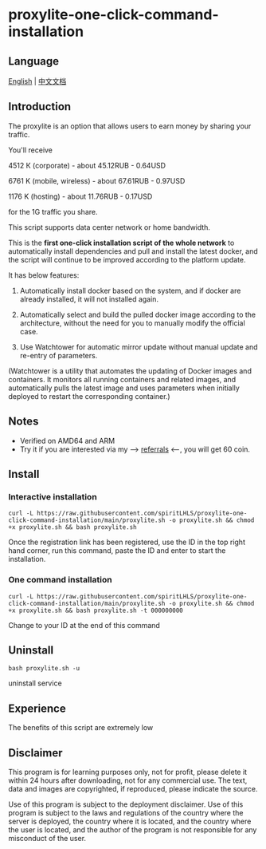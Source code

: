 # proxylite-one-click-command-installation

## Language

[English](README.md) | [中文文档](README_zh.md)

## **Introduction**

The proxylite is an option that allows users to earn money by sharing your traffic.

You'll receive 

4512 К (corporate) - about 45.12RUB - 0.64USD

6761 K (mobile, wireless) - about 67.61RUB - 0.97USD

1176 K (hosting) - about 11.76RUB - 0.17USD

for the 1G traffic you share.

This script supports data center network or home bandwidth.

This is the **first one-click installation script of the whole network** to automatically install dependencies and pull and install the latest docker, and the script will continue to be improved according to the platform update.

It has below features:

1. Automatically install docker based on the system, and if docker are already installed, it will not installed again.

2. Automatically select and build the pulled docker image according to the architecture, without the need for you to manually modify the official case.

3. Use Watchtower for automatic mirror update without manual update and re-entry of parameters.

(Watchtower is a utility that automates the updating of Docker images and containers. It monitors all running containers and related images, and automatically pulls the latest image and uses parameters when initially deployed to restart the corresponding container.)

## Notes

- Verified on AMD64 and ARM
- Try it if you are interested via my --> [referrals](https://proxylite.ru/?r=JLEU2ZZQ) <--, you will get 60 coin.

## Install

### Interactive installation

```shell
curl -L https://raw.githubusercontent.com/spiritLHLS/proxylite-one-click-command-installation/main/proxylite.sh -o proxylite.sh && chmod +x proxylite.sh && bash proxylite.sh
```

Once the registration link has been registered, use the ID in the top right hand corner, run this command, paste the ID and enter to start the installation.

### One command installation

```shell
curl -L https://raw.githubusercontent.com/spiritLHLS/proxylite-one-click-command-installation/main/proxylite.sh -o proxylite.sh && chmod +x proxylite.sh && bash proxylite.sh -t 000000000
```

Change to your ID at the end of this command

## Uninstall

```shell
bash proxylite.sh -u
```

uninstall service

## Experience

The benefits of this script are extremely low

## Disclaimer

This program is for learning purposes only, not for profit, please delete it within 24 hours after downloading, not for any commercial use. The text, data and images are copyrighted, if reproduced, please indicate the source.

Use of this program is subject to the deployment disclaimer. Use of this program is subject to the laws and regulations of the country where the server is deployed, the country where it is located, and the country where the user is located, and the author of the program is not responsible for any misconduct of the user.

